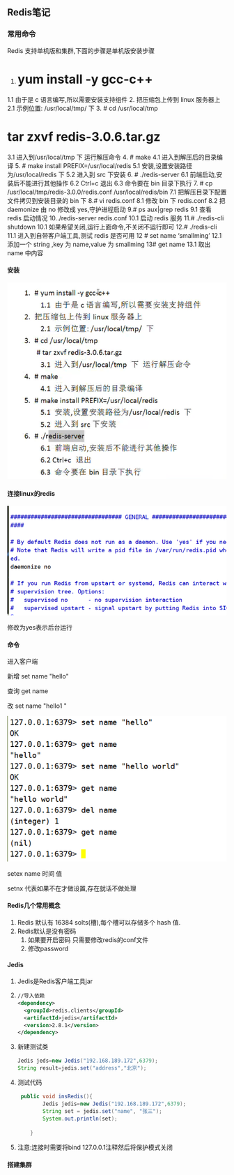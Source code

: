 ## Redis笔记

### 常用命令

Redis 支持单机版和集群,下面的步骤是单机版安装步骤

1. # yum install -y gcc-c++
1.1 由于是 c 语言编写,所以需要安装支持组件
2. 把压缩包上传到 linux 服务器上
2.1 示例位置: /usr/local/tmp/ 下
3. # cd /usr/local/tmp
# tar zxvf redis-3.0.6.tar.gz
3.1 进入到/usr/local/tmp 下 运行解压命令
4. # make
4.1 进入到解压后的目录编译
5. # make install PREFIX=/usr/local/redis
5.1 安装,设置安装路径为/usr/local/redis 下
5.2 进入到 src 下安装
6. # ./redis-server
6.1 前端启动,安装后不能进行其他操作
6.2 Ctrl+c 退出
6.3 命令要在 bin 目录下执行
7. # cp /usr/local/tmp/redis-3.0.0/redis.conf /usr/local/redis/bin
7.1 把解压目录下配置文件拷贝到安装目录的 bin 下
8.# vi redis.conf
8.1 修改 bin 下 redis.conf
8.2 把 daemonize 由 no 修改成 yes,守护进程启动
9.# ps aux|grep redis
9.1 查看 redis 启动情况
10../redis-server redis.conf
10.1 启动 redis 服务
11.# ./redis-cli shutdown
10.1 如果希望关闭,运行上面命令,不关闭不运行即可
12.# ./redis-cli
11.1 进入到自带客户端工具,测试 redis 是否可用
12 # set name ‘smallming’
12.1 添加一个 string ,key 为 name,value 为 smallming
13# get name
13.1 取出 name 中内容

#### 安装

![](pic/17.png)

#### 连接linux的redis

![](pic/18.png)

修改为yes表示后台运行

#### 命令

进入客户端

新增 set name "hello"

查询 get name

改   set name "hello1 "

![](pic/19.png)

setex name 时间  值

setnx 代表如果不在才做设置,存在就话不做处理

#### Redis几个常用概念

1. Redis 默认有 16384 solts(槽),每个槽可以存储多个 hash 值.
2. Redis默认是没有密码
   1. 如果要开启密码 只需要修改redis的conf文件 
   2. 修改password

#### Jedis

1. Jedis是Redis客户端工具jar

2. ```xml
   //导入依赖
   <dependency>
     <groupId>redis.clients</groupId>
     <artifactId>jedis</artifactId>
     <version>2.8.1</version>
   </dependency>
   ```

3. 新建测试类

   ```java
   Jedis jeds=new Jedis("192.168.189.172",6379);
   String result=jedis.set("address","北京");
   ```

4. 测试代码

   ```java
    public void insRedis(){
           Jedis jedis=new Jedis("192.168.189.172",6379);
           String set = jedis.set("name", "张三");
           System.out.println(set);
   
       }
   ```

   

5. 注意:连接时需要将bind 127.0.0.1注释然后将保护模式关闭

#### 搭建集群


